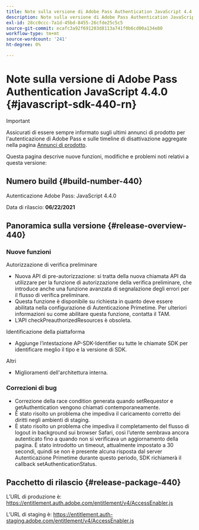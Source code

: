 ```yaml
---
title: Note sulla versione di Adobe Pass Authentication JavaScript 4.4.0
description: Note sulla versione di Adobe Pass Authentication JavaScript 4.4.0
exl-id: 28cc0ccc-7a1d-45bd-8455-26cfde25c5c5
source-git-commit: ecafc3a92f691203d8113a741f0b6cd00a134e80
workflow-type: tm+mt
source-wordcount: '241'
ht-degree: 0%

---
```


# Note sulla versione di Adobe Pass Authentication JavaScript 4.4.0 {#javascript-sdk-440-rn}

>[!IMPORTANT]
>
> Assicurati di essere sempre informato sugli ultimi annunci di prodotto per l&#39;autenticazione di Adobe Pass e sulle timeline di disattivazione aggregate nella pagina [Annunci di prodotto](/help/authentication/product-announcements.md).

Questa pagina descrive nuove funzioni, modifiche e problemi noti relativi a questa versione:

## Numero build {#build-number-440}

Autenticazione Adobe Pass: JavaScript 4.4.0

Data di rilascio: **06/22/2021**

## Panoramica sulla versione {#release-overview-440}

### Nuove funzioni

Autorizzazione di verifica preliminare

* Nuova API di pre-autorizzazione: si tratta della nuova chiamata API da utilizzare per la funzione di autorizzazione della verifica preliminare, che introduce anche una funzione avanzata di segnalazione degli errori per il flusso di verifica preliminare.
* Questa funzione è disponibile su richiesta in quanto deve essere abilitata nella configurazione di Autenticazione Primetime. Per ulteriori informazioni su come abilitare questa funzione, contatta il TAM.
* L’API checkPreauthorizedResources è obsoleta.

Identificazione della piattaforma

* Aggiunge l’intestazione AP-SDK-Identifier su tutte le chiamate SDK per identificare meglio il tipo e la versione di SDK.

Altri

* Miglioramenti dell&#39;architettura interna.

### Correzioni di bug

* Correzione della race condition generata quando setRequestor e getAuthentication vengono chiamati contemporaneamente.
* È stato risolto un problema che impediva il caricamento corretto dei diritti negli ambienti di staging.
* È stato risolto un problema che impediva il completamento del flusso di logout in background sui browser Safari, così l’utente sembrava ancora autenticato fino a quando non si verificava un aggiornamento della pagina. È stato introdotto un timeout, attualmente impostato a 30 secondi, quindi se non è presente alcuna risposta dal server Autenticazione Primetime durante questo periodo, SDK richiamerà il callback setAuthenticationStatus.

## Pacchetto di rilascio {#release-package-440}

L’URL di produzione è: https://entitlement.auth.adobe.com/entitlement/v4/AccessEnabler.js

L’URL di staging è: https://entitlement.auth-staging.adobe.com/entitlement/v4/AccessEnabler.js
